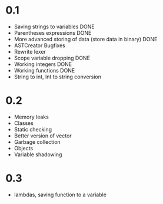 # 0.1
- Saving strings to variables DONE   
- Parentheses expressions DONE
- More advanced storing of data (store data in binary) DONE
- ASTCreator Bugfixes 
- Rewrite lexer 
- Scope variable dropping DONE
- Working integers DONE
- Working functions DONE
- String to int, Int to string conversion
# 0.2
- Memory leaks
- Classes
- Static checking
- Better version of vector
- Garbage collection
- Objects 
- Variable shadowing
# 0.3 
- lambdas, saving function to a variable
